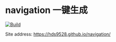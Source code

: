 # navigation   一键生成

[![Build](https://github.com/HDS9528/navigation/actions/workflows/generate.yml/badge.svg)](https://github.com/HDS9528/navigation/actions/workflows/generate.yml)


Site address: https://hds9528.github.io/navigation/
